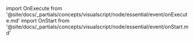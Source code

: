 import OnExecute from '@site/docs/_partials/concepts/visualscript/node/essential/event/onExecute.md'
import OnStart from '@site/docs/_partials/concepts/visualscript/node/essential/event/onStart.md'

<OnExecute />
<OnStart />
